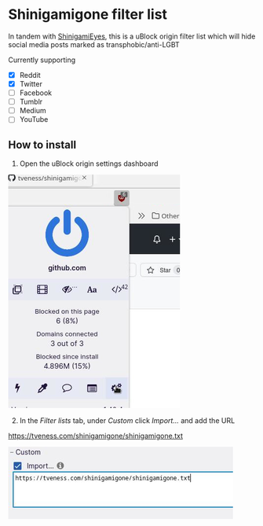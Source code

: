 # Shinigamigone filter list

In tandem with [ShinigamiEyes](https://github.com/shinigami-eyes/shinigami-eyes), this is a uBlock origin filter list which will hide social media posts marked as transphobic/anti-LGBT

Currently supporting
- [x] Reddit 
- [x] Twitter
- [ ] Facebook
- [ ] Tumblr
- [ ] Medium
- [ ] YouTube

## How to install

1. Open the uBlock origin settings dashboard
 
![](pics/step-1.jpg)

2. In the *Filter lists* tab, under *Custom* click *Import...* and add the URL

https://tveness.com/shinigamigone/shinigamigone.txt

![](pics/step-2.jpg)


